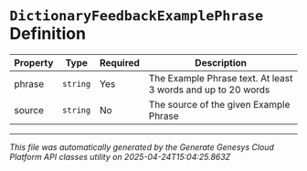 # `DictionaryFeedbackExamplePhrase` Definition

| Property | Type | Required | Description |
|----------|------|----------|-------------|
| phrase | `string` | Yes | The Example Phrase text. At least 3 words and up to 20 words |
| source | `string` | No | The source of the given Example Phrase |

---

*This file was automatically generated by the Generate Genesys Cloud Platform API classes utility on 2025-04-24T15:04:25.863Z*
